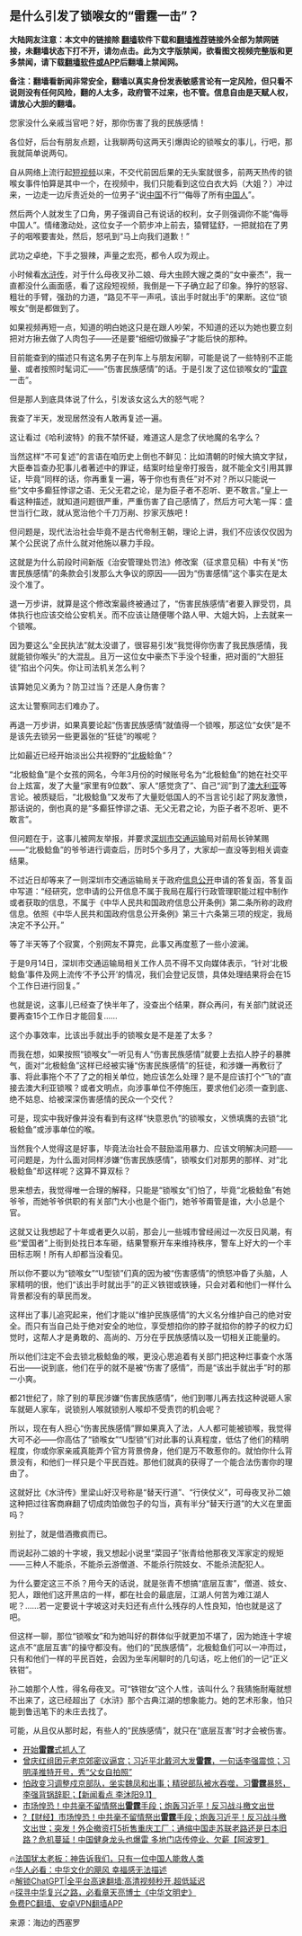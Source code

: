  <!-- 面包屑导航 --> <h2>是什么引发了锁喉女的“雷霆一击”？</h2> <p class="notice"><b>大陆网友注意：本文中的链接除 <a href="https://github.com/bannedbook/fanqiang" >翻墙</a>软件下载和<a href="https://github.com/killgcd/justmysocks/blob/master/README.md">翻墙推荐</a>链接外全部为禁网链接，未翻墙状态下打不开，请勿点击。此为文字版禁闻，欲看图文视频完整版和更多禁闻，请下载<a href="https://github.com/bannedbook/fanqiang">翻墙软件或APP</a>后翻墙上禁闻网。</p><p>备注：翻墙看新闻非常安全，翻墙以真实身份发表敏感言论有一定风险，但只看不说则没有任何风险，翻的人太多，政府管不过来，也不管。信息自由是天赋人权，请放心大胆的翻墙。</b></p>  <div class="entry"> <p>您家没什么亲戚当官吧？好，那你伤害了我的民族感情！</p> <p>各位好，后台有朋友点题，让我聊两句这两天引爆舆论的锁喉女的事儿，行吧，那我就简单说两句。</p> <p>自从网络上流行起<a href="https://www.bannedbook.org/bnews/tag/%E7%9F%AD%E8%A7%86%E9%A2%91/" class="st_tag internal_tag" rel="tag" title="标签 短视频 下的日志">短视频</a>以来，不交代前因后果的无头案就很多，前两天热传的锁喉女事件怕算是其中一个，在视频中，我们只能看到这位白衣大妈（大姐？）冲过来，一边走一边斥责近处的一位男子“说<span class='wp_keywordlink_affiliate'><a href="https://www.bannedbook.org/" title="中国" target="_blank">中国</a></span>不行”“侮辱了所有<a href="https://www.bannedbook.org/bnews/tag/%e4%b8%ad%e5%9b%bd%e4%ba%ba/" class="st_tag internal_tag" rel="tag" title="标签 中国人 下的日志">中国人</a>”。</p> <p>然后两个人就发生了口角，男子强调自己有说话的权利，女子则强调你不能“侮辱中国人”。情绪激动处，这位女子一个箭步冲上前去，猿臂猛舒，一把就掐在了男子的咽喉要害处，然后，怒吼到“马上向我们道歉！”</p> <p>武功之卓绝，下手之狠辣，声量之宏亮，都令人叹为观止。</p> <p>小时候看<a href="https://www.bannedbook.org/bnews/tag/%E6%B0%B4%E6%B5%92%E4%BC%A0/" class="st_tag internal_tag" rel="tag" title="标签 水浒传 下的日志">水浒传</a>，对于什么母夜叉孙二娘、母大虫顾大嫂之类的“女中豪杰”，我一直都没什么画面感，看了这段短视频，我倒是一下子确立起了印象。狰狞的怒容、粗壮的手臂，强劲的力道，“路见不平一声吼，该出手时就出手”的果断。这位“锁喉女”倒是都做到了。</p> <p>如果视频再短一点，知道的明白她这只是在跟人吵架，不知道的还以为她也要立刻把对方揪去做了人肉包子——还是要“细细切做臊子”才能后快的那种。</p> <p>目前能查到的描述只有这名男子在列车上与朋友闲聊，可能是说了一些特别不正能量、或者按照时髦词汇——“伤害民族感情”的话。于是引发了这位锁喉女的“<a href="https://www.bannedbook.org/bnews/tag/%E9%9B%B7%E9%9C%86/" class="st_tag internal_tag" rel="tag" title="标签 雷霆 下的日志">雷霆</a>一击”。</p> <p>但是那人到底具体说了什么，引发该女这么大的怒气呢？</p> <p>我查了半天，发现居然没有人敢再复述一遍。</p> <p>这让看过《哈利波特》的我不禁怀疑，难道这人是念了伏地魔的名字么？</p> <p>当然这样“不可复述”的言语在咱历史上倒也不鲜见：比如清朝的时候大搞文字狱，大臣奉旨查办犯事儿者著述中的罪证，结案时给皇帝打报告，就不能全文引用其罪证，毕竟“同样的话，你再重复一遍，等于你也有责任”对不对？所以只能说一些“文中多癫狂悖谬之语、无父无君之论，是为臣子者不忍听、更不敢言。”皇上一看这种描述，就知道问题很严重，严重伤害了自己感情了，然后方可大笔一挥：盛世当行仁政，就从宽治他个千刀万剐、抄家灭族吧！</p> <p>但问题是，现代法治社会毕竟不是古代帝制王朝，理论上讲，我们不应该仅仅因为某个公民说了点什么就对他施以暴力手段。</p> <p>这就是为什么前段时间新版《治安管理处罚法》修改案（征求意见稿）中有关“伤害民族感情”的条款会引发那么大争议的原因——因为“伤害感情”这个事实在是太没个准了。</p> <p>退一万步讲，就算是这个修改案最终被通过了，“伤害民族感情”者要入罪受罚，具体执行也应该交给公安机关。而不应该让随便哪个路人甲、大姐大妈，上去就来一个锁喉。</p> <p>因为要这么“全民执法”就太没谱了，很容易引发“我觉得你伤害了我民族感情，我就能锁你喉头”的大混乱。且万一这位女中豪杰下手没个轻重，把对面的“大胆狂徒”掐出个闪失。你让司法机关怎么判？</p> <p>该算她见义勇为？防卫过当？还是人身伤害？</p> <p>这太让警察同志们难办了。</p> <p>再退一万步讲，如果真要论起“伤害民族感情”就值得一个锁喉，那这位“女侠”是不是该先去锁另一些更嚣张的“狂徒”的喉呢？</p> <p>比如最近已经开始淡出公共视野的“<a href="https://www.bannedbook.org/bnews/tag/%e5%8c%97%e6%9e%81/" class="st_tag internal_tag" rel="tag" title="标签 北极 下的日志">北极</a>鲶鱼”？</p> <p>“北极鲶鱼”是个女孩的网名，今年3月份的时候账号名为“北极鲶鱼”的她在社交平台上炫富，发了大量“家里有9位数”、家人“感觉贪了”、自己“润”到了<a href="https://www.bannedbook.org/bnews/tag/%e6%be%b3%e5%a4%a7%e5%88%a9%e4%ba%9a/" class="st_tag internal_tag" rel="tag" title="标签 澳大利亚 下的日志">澳大利亚</a>等言论。被质疑后，“北极鲶鱼”又发布了大量贬低国人的不当言论引起了网友激愤，那话说的，倒也真的是“多癫狂悖谬之语、无父无君之论，为臣子者不忍听、更不敢言”。</p> <p>但问题在于，这事儿被网友举报，并要求<a href="https://www.bannedbook.org/bnews/tag/%E6%B7%B1%E5%9C%B3%E5%B8%82/" class="st_tag internal_tag" rel="tag" title="标签 深圳市 下的日志">深圳市</a><a href="https://www.bannedbook.org/bnews/tag/%E4%BA%A4%E9%80%9A%E8%BF%90%E8%BE%93/" class="st_tag internal_tag" rel="tag" title="标签 交通运输 下的日志">交通运输</a>局对前局长钟某赐——“北极鲶鱼”的爷爷进行调查后，历时5个多月了，大家却一直没等到相关调查结果。</p>  <p>不过近日却等来了一则深圳市交通运输局关于政府<a href="https://www.bannedbook.org/bnews/tag/%E4%BF%A1%E6%81%AF%E5%85%AC%E5%BC%80/" class="st_tag internal_tag" rel="tag" title="标签 信息公开 下的日志">信息公开</a>申请的答复函，答复函中写道：“经研究，您申请的公开信息不属于我局在履行行政管理职能过程中制作或者获取的信息，不属于《中华人民共和国政府信息公开条例》第二条所称的政府信息。依照《中华人民共和国政府信息公开条例》第三十六条第三项的规定，我局决定不予公开。”</p> <p>等了半天等了个寂寞，个别网友不算完，此事又再度惹了一些小波澜。</p> <p>于是9月14日，深圳市交通运输局相关工作人员不得不又向媒体表示，“针对‘北极鲶鱼’事件及网上流传‘不予公开’的情况，我们会登记反馈，具体处理结果将会在15个工作日进行回复。”</p> <p>也就是说，这事儿已经查了快半年了，没查出个结果，群众再问，有关部门就说还要再查15个工作日才能回复……</p> <p>这个办事效率，比该出手就出手的锁喉女是不是差了太多？</p> <p>而我在想，如果按照“锁喉女”一听见有人“伤害民族感情”就要上去掐人脖子的暴脾气，面对“北极鲶鱼”这样已经被实锤“伤害民族感情”的狂徒，和涉嫌一再敷衍了事、将此事拖个不了了之的相关单位，她应该怎么处理？是不是应该打个“飞的”直接去澳大利亚锁喉？或者文明点，向涉事单位不停施压，要求他们必须一查到底、绝不姑息、给被深深伤害感情的民众一个交代？</p> <p>可是，现实中我好像并没有看到有这样“快意恩仇”的锁喉女，义愤填膺的去锁“北极鲶鱼”或涉事单位的喉。</p> <p>当然我个人觉得这是好事，毕竟法治社会不鼓励滥用暴力、应该文明解决问题——可问题是，为什么面对同样涉嫌“伤害民族感情”，锁喉女们对那男的那样、对“北极鲶鱼”却这样呢？这算不算双标？</p> <p>思来想去，我觉得唯一合理的解释，只能是“锁喉女”们怕了，毕竟“北极鲶鱼”有她爷爷，而她爷爷供职的有关部门大小也是个衙门，她爷爷甭管是谁，大小总是个官。</p> <p>这就又让我想起了十年或者更久以前，那会儿一些城市曾经闹过一次反日风潮，有些“爱国者”上街到处找日本车砸，结果警察开车来维持秩序，警车上好大的一个丰田标志啊！所有人却都当没看见。</p> <p>所以你不要以为“锁喉女”“U型锁”们真的因为被“伤害感情”的愤怒冲昏了头脑，人家精明的很，他们“该出手时就出手”的正义铁钳或铁锤，只会对着和他们一样什么背景都没有的草民而发。</p>  <p>这样出了事儿追究起来，他们才能以“维护民族感情”的大义名分维护自己的绝对安全。而只有当自己处于绝对安全的地位，享受想掐你的脖子就掐你的脖子的权力幻觉时，这帮人才是勇敢的、高尚的、万分在乎民族感情以及一切相关正能量的。</p> <p>所以他们注定不会去锁北极鲶鱼的喉，更没心思追着有关部门把这种烂事查个水落石出——说到底，他们在乎的就不是被“伤害了感情”，而是“该出手就出手”时的那一小爽。</p> <p>都21世纪了，除了别的草民涉嫌“伤害民族感情”，他们到哪儿再去找这种说砸人家车就砸人家车，说锁别人喉就锁别人喉却不受责罚的机会呢？</p> <p>所以，现在有人担心“伤害民族感情”罪如果真入了法，人人都可能被锁喉，我觉得大可不必——你高估了“锁喉女”“U型锁”们对此事的认真程度，低估了他们的精明程度，你或你家亲戚真能弄个官方背景傍身，他们是万不敢惹你的。就怕你什么背景没有，和他们一样只是个平民百姓。那他们就真的获得了一个能合法伤害你的理由了。</p> <p>这就好比《水浒传》里梁山好汉号称是“替天行道”、“行侠仗义”，可母夜叉孙二娘这种把过往客商麻翻了切成肉馅做包子的勾当，真有半分“替天行道”的大义在里面吗？</p> <p>别扯了，就是借酒撒疯而已。</p> <p>而说起孙二娘的十字坡，我又想起小说里“菜园子”张青给他那夜叉浑家定的规矩——三种人不能杀，不能杀云游僧道、不能杀行院妓女、不能杀流配犯人。</p> <p>为什么要定这三不杀？用今天的话说，就是张青不想搞“底层互害”，僧道、妓女、犯人，跟他们这开黑店的一样，都在社会的最底层，江湖人何苦为难江湖人呢？……若一定要说十字坡这对夫妇还有点什么残存的人性良知，怕也就是这了吧。</p> <p>但这样一聊，那位“锁喉女”和为她叫好的群体似乎就更加不堪了，因为她连十字坡这点不“底层互害”的操守都没有。他们的“民族感情”，北极鲶鱼们可以一冲而过，只有和他们一样的平民百姓，会因为坐车闲聊时的几句话，吃上他们的一记“正义铁钳”。</p> <p>孙二娘那个人性，得名母夜叉。可“铁钳女”这个人性，该叫什么？我猜施耐庵就想不出来了，这已经超出了《水浒》那个古典江湖的想象能力。她的艺术形象，怕只能到鲁迅笔下的未庄去找了。</p> <p>可能，从且仅从那时起，有些人的“民族感情”，就只在“底层互害”时才会被伤害。</p>  <!--<div id="taboola-mid-1"></div>--><ul class='op-related-articles' title='相关阅读'> <li><a href='https://www.bannedbook.org/bnews/finance/20230919/1935584.html' target='_blank'>开始<b>雷霆</b>式抓人了</a></li> <li><a href='https://www.bannedbook.org/bnews/sohnews/20230906/1929835.html' target='_blank'>曾庆红组团元老京郊密议逼宫；习近平北戴河大发<b>雷霆</b>，一句话李强震惊；习明泽推特开号，秀“父女自拍照”</a></li> <li><a href='https://www.bannedbook.org/bnews/sohnews/20230902/1928368.html' target='_blank'>怕政变习调整戍京部队，坐实魏凤和出事；精锐部队被水吞噬，习<b>雷霆</b>暴怒，李强背锅辞职；【新闻看点 李沐阳9.1】</a></li> <li><a href='https://www.bannedbook.org/bnews/topimagenews/20230825/1925151.html' target='_blank'>市场惶恐！中共毫不留情祭出<b>雷霆</b>手段；炮轰习近平！反习战斗檄文出世</a></li> <li><a href='https://www.bannedbook.org/bnews/bannedvideo/20230823/1924171.html' target='_blank'>?【财经】市场惶恐！中共毫不留情祭出<b>雷霆</b>手段；炮轰习近平！反习战斗檄文出世；突发！外企撤资打5折售重庆工厂；通缩中国走苏联老路还是日本旧路？危机蔓延！中国健身龙头也爆雷 多地门店传停业、欠薪【阿波罗】</a></li> </ul> <p class="texttj"> 🔥<a href="https://www.bannedbook.org/bnews/ssgc/20230219/1850782.html" target="_blank">法国犹太老板：神告诉我们，只有一位中国人能救人类</a><br/> 🔥<a href="https://www.bannedbook.org/bnews/comments/20220220/1694796.html" target="_blank">华人必看：中华文化的飓风 幸福感无法描述</a><br/> 🔥<a href="https://github.com/bannedbook/fanqiang/wiki/V2ray%E6%9C%BA%E5%9C%BA" target="_blank">解锁ChatGPT|全平台高速翻墙:高清视频秒开,超低延迟</a><br/> 🔥<a href="https://www.bannedbook.org/bnews/comments/20220808/1768773.html" target="_blank">探寻中华复兴之路，必看章天亮博士《中华文明史》</a><br/> <a href="https://github.com/bannedbook/fanqiang/wiki/%E7%A6%81%E9%97%BB%E7%BD%91%E5%AE%89%E5%8D%93%E7%BF%BB%E5%A2%99%E6%96%B0%E9%97%BBAPP" target="_blank">免费PC翻墙、安卓VPN翻墙APP</a><br/> </p><p class="src-info">来源：海边的西塞罗 </p><a name='sharetosocial'></a> <div style="margin-bottom:5px;padding-bottom:5px;clear:both"> <div id="archive-pix-1" class="banner-ads"> <!-- AuctionX Display platform tag START --> <div id="27602x728x90x621x_ADSLOT1" clicktrack="%%CLICK_URL_ESC%%"></div>  <!-- AuctionX Display platform tag END --> </div> <div id="archive-pix-2" class="banner-ads"> <!-- AuctionX Display platform tag START --> <div id="27556x300x250x621x_ADSLOT1" clicktrack="%%CLICK_URL_ESC%%" style="margin:0 auto;text-align:center"></div>  <!-- AuctionX Display platform tag END --> </div> </div>  <div id="archive-pix-1" class="banner-ads"> <!-- AuctionX Display platform tag START --> <div id="27603x728x90x621x_ADSLOT1" clicktrack="%%CLICK_URL_ESC%%"></div>  <!-- AuctionX Display platform tag END --> </div> </div><!--END ENTRY--> 